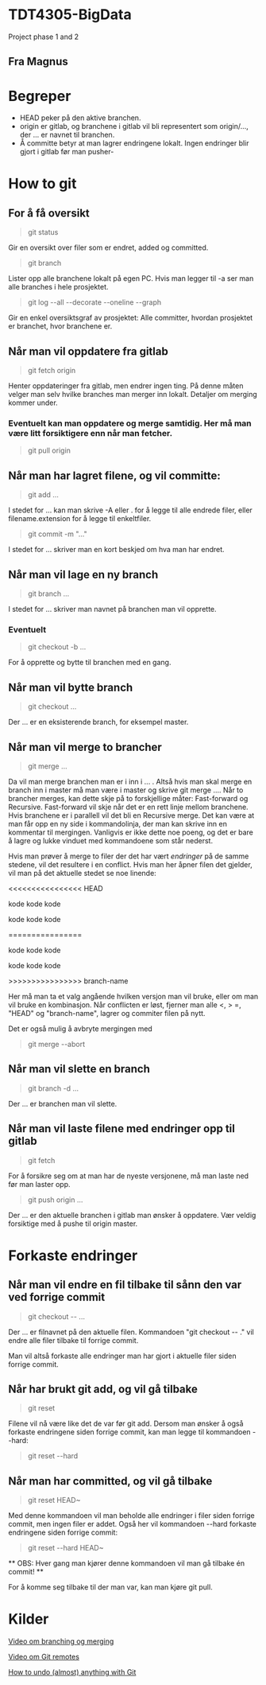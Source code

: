 # TDT4305-BigData

Project phase 1 and 2 

## Fra Magnus

# Begreper
*   HEAD peker på den aktive branchen.
*   origin er gitlab, og branchene i gitlab vil bli representert som origin/..., der ... er navnet til branchen.
*   Å committe betyr at man lagrer endringene lokalt. Ingen endringer blir gjort i gitlab før man pusher-

# How to git

## For å få oversikt
> git status

Gir en oversikt over filer som er endret, added og committed.
> git branch

Lister opp alle branchene lokalt på egen PC. Hvis man legger til -a ser man alle branches i hele prosjektet. 
> git log --all --decorate --oneline --graph

Gir en enkel oversiktsgraf av prosjektet: Alle committer, hvordan prosjektet er branchet, hvor branchene er.

## Når man vil oppdatere fra gitlab
> git fetch origin

Henter oppdateringer fra gitlab, men endrer ingen ting. På denne måten velger man selv hvilke branches man merger inn lokalt. Detaljer om merging kommer under. 

### Eventuelt kan man oppdatere og merge samtidig. Her må man være litt forsiktigere enn når man fetcher.
> git pull origin

## Når man har lagret filene, og vil committe:
> git add ...

I stedet for ... kan man skrive -A eller . for å legge til alle endrede filer, eller filename.extension for å legge til enkeltfiler.
> git commit -m "..."

I stedet for ... skriver man en kort beskjed om hva man har endret.


## Når man vil lage en ny branch
> git branch ...

I stedet for ... skriver man navnet på branchen man vil opprette.

### Eventuelt
> git checkout -b ...

For å opprette og bytte til branchen med en gang.


## Når man vil bytte branch
> git checkout ...

Der ... er en eksisterende branch, for eksempel master.

## Når man vil merge to brancher
> git merge ...

Da vil man merge branchen man er i inn i ... . Altså hvis man skal merge en branch inn i master må man være i master og skrive git merge .... 
Når to brancher merges, kan dette skje på to forskjellige måter: Fast-forward og Recursive.
Fast-forward vil skje når det er en rett linje mellom branchene. Hvis branchene er i parallell vil det bli en Recursive merge.
Det kan være at man får opp en ny side i kommandolinja, der man kan skrive inn en kommentar til mergingen. 
Vanligvis er ikke dette noe poeng, og det er bare å lagre og lukke vinduet med kommandoene som står nederst. 

Hvis man prøver å merge to filer der det har vært *endringer* på de samme stedene, vil det resultere i en conflict. Hvis man her åpner filen det gjelder, vil man på det aktuelle stedet se noe linende:

<<<<<<<<<<<<<<<< HEAD

kode kode kode

kode kode kode 

================

kode kode kode

kode kode kode

&#62;&#62;&#62;&#62;&#62;&#62;&#62;&#62;&#62;&#62;&#62;&#62;&#62;&#62;&#62;&#62; branch-name

Her må man ta et valg angående hvilken versjon man vil bruke, eller om man vil bruke en kombinasjon. Når conflicten er løst, fjerner man alle <, &#62; =, "HEAD" og "branch-name", lagrer og commiter filen på nytt.

Det er også mulig å avbryte mergingen med 
> git merge --abort


## Når man vil slette en branch
> git branch -d ...

Der ... er branchen man vil slette.

## Når man vil laste filene med endringer opp til gitlab
> git fetch

For å forsikre seg om at man har de nyeste versjonene, må man laste ned før man laster opp. 
> git push origin ...

Der ... er den aktuelle branchen i gitlab man ønsker å oppdatere. Vær veldig forsiktige med å pushe til origin master.

# Forkaste endringer

## Når man vil endre en fil tilbake til sånn den var ved forrige commit
> git checkout -- ...

Der ... er filnavnet på den aktuelle filen. Kommandoen "git checkout -- ." vil endre alle filer tilbake til forrige commit.

Man vil altså forkaste alle endringer man har gjort i aktuelle filer siden forrige commit.

## Når har brukt git add, og vil gå tilbake
> git reset

Filene vil nå være like det de var før git add. Dersom man ønsker å også forkaste endringene siden forrige commit, kan man legge til kommandoen --hard:
> git reset --hard

## Når man har committed, og vil gå tilbake
> git reset HEAD~

Med denne kommandoen vil man beholde alle endringer i filer siden forrige commit, men ingen filer er addet. Også her vil kommandoen --hard forkaste endringene siden forrige commit:
> git reset --hard HEAD~

** OBS: Hver gang man kjører denne kommandoen vil man gå tilbake én commit! **

For å komme seg tilbake til der man var, kan man kjøre git pull.

# Kilder
[Video om branching og merging](https://www.youtube.com/watch?v=FyAAIHHClqI)

[Video om Git remotes](https://www.youtube.com/watch?v=Gg4bLk8cGNo)

[How to undo (almost) anything with Git](https://github.blog/2015-06-08-how-to-undo-almost-anything-with-git/)
